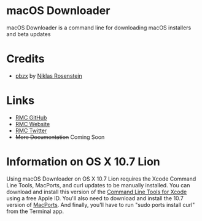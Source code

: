 # macOS Downloader
macOS Downloader is a command line for downloading macOS installers and beta updates

# Credits
- [pbzx](https://github.com/rmc-team/macos-downloader/blob/master/resources/pbzx) by [Niklas Rosenstein](https://github.com/NiklasRosenstein/pbzx)

# Links
- [RMC GitHub](https://github.com/rmc-team)
- [RMC Website](https://www.rmc-team.ch)
- [RMC Twitter](https://twitter.com/_rmcteam)
- ~~More Documentation~~ Coming Soon

# Information on OS X 10.7 Lion
Using macOS Downloader on OS X 10.7 Lion requires the Xcode Command Line Tools, MacPorts, and curl updates to be manually installed. You can download and install this version of the [Command Line Tools for Xcode](https://download.developer.apple.com/Developer_Tools/command_line_tools_for_xcode_4.5_os_x_lion__september_2012/Command_Line_Tools_OS_X_Lion_for_Xcode__September_2012.dmg) using a free Apple ID. You'll also need to download and install the 10.7 version of [MacPorts](https://github.com/macports/macports-base/releases/). And finally, you'll have to run "sudo ports install curl" from the Terminal app.